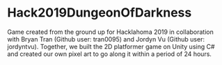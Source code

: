 # Hack2019DungeonOfDarkness
Game created from the ground up for Hacklahoma 2019 in collaboration with Bryan Tran (Github user: tran0095) and Jordyn Vu (Github user: jordyntvu).
Together, we built the 2D platformer game on Unity using C# and created our own pixel art to go along it within a period of 24 hours.
